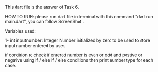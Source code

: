 This dart file is the answer of Task 6.

HOW TO RUN: please run dart file in terminal with this command "dart run main.dart", you can follow ScreenShot .

Variables used:

1- int inputnumber: Integer Number initialized by zero to be used to store input number entered by user.


if condition to check if entered number is even or odd and postive or negative using if / else if / else conditions then print number type for each case. 
